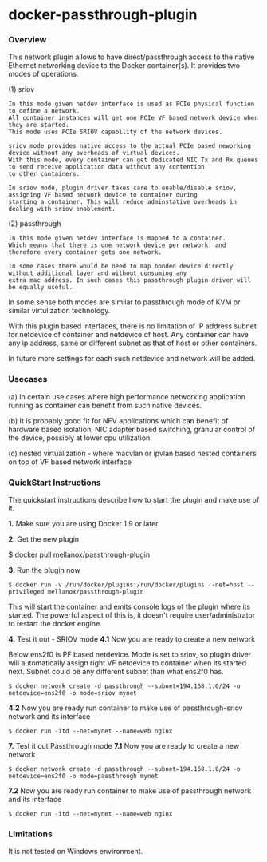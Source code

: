 docker-passthrough-plugin
=========================

### Overview

This network plugin allows to have direct/passthrough access to the native Ethernet networking device to the Docker container(s).
It provides two modes of operations.

(1) sriov

    In this mode given netdev interface is used as PCIe physical function to define a network.
    All container instances will get one PCIe VF based network device when they are started.
    This mode uses PCIe SRIOV capability of the network devices.

    sriov mode provides native access to the actual PCIe based neworking device without any overheads of virtual devices.
    With this mode, every container can get dedicated NIC Tx and Rx queues to send receive application data without any contention
    to other containers.

    In sriov mode, plugin driver takes care to enable/disable sriov, assigning VF based network device to container during
    starting a container. This will reduce adminstative overheads in dealing with sriov enablement.

(2) passthrough
    
    In this mode given netdev interface is mapped to a container.
    Which means that there is one network device per network, and therefore every container gets one network.

    In some cases there would be need to map bonded device directly without additional layer and without consuming any
    extra mac address. In such cases this passthrough plugin driver will be equally useful.

In some sense both modes are similar to passthrough mode of KVM or similar virtulization technology.

With this plugin based interfaces, there is no limitation of IP address subnet for netdevice of container and netdevice of host.
Any container can have any ip address, same or different subnet as that of host or other containers.

In future more settings for each such netdevice and network will be added.

### Usecases

(a) In certain use cases where high performance networking application running as container can benefit from such native devices.

(b) It is probably good fit for NFV applications which can benefit of hardware based isolation, NIC adapter based switching, granular     control of the device, possibly at lower cpu utilization.

(c) nested virtualization - where macvlan or ipvlan based nested containers on top of VF based network interface

### QuickStart Instructions

The quickstart instructions describe how to start the plugin and make use of it.

**1.** Make sure you are using Docker 1.9 or later

**2.** Get the new plugin

$ docker pull mellanox/passthrough-plugin

**3.** Run the plugin now
```
$ docker run -v /run/docker/plugins:/run/docker/plugins --net=host --privileged mellanox/passthrough-plugin
```
This will start the container and emits console logs of the plugin where its started.
The powerful aspect of this is, it doesn't require user/administrator to restart the docker engine.

**4.** Test it out - SRIOV mode
**4.1** Now you are ready to create a new network

Below ens2f0 is PF based netdevice.
Mode is set to sriov, so plugin driver will automatically assign right VF netdevice
to container when its started next.
Subnet could be any different subnet than what ens2f0 has.

```
$ docker network create -d passthrough --subnet=194.168.1.0/24 -o netdevice=ens2f0 -o mode=sriov mynet
```

**4.2** Now you are ready run container to make use of passthrough-sriov network and its interface
```
$ docker run -itd --net=mynet --name=web nginx

```

**7.** Test it out Passthrough mode
**7.1** Now you are ready to create a new network

```
$ docker network create -d passthrough --subnet=194.168.1.0/24 -o netdevice=ens2f0 -o mode=passthrough mynet
```

**7.2** Now you are ready run container to make use of passthrough network and its interface
```
$ docker run -itd --net=mynet --name=web nginx

```

### Limitations

It is not tested on Windows environment.
